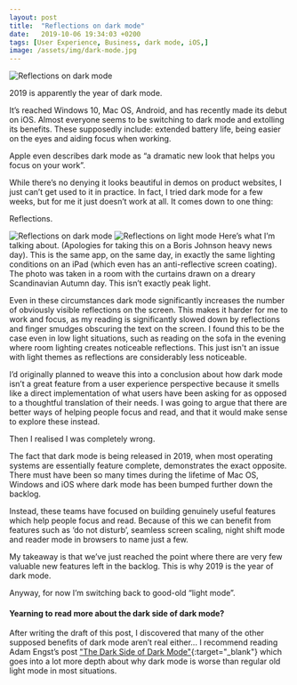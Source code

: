```yaml
---
layout: post
title:  "Reflections on dark mode"
date:   2019-10-06 19:34:03 +0200
tags: [User Experience, Business, dark mode, iOS,]
image: /assets/img/dark-mode.jpg
---
```

![Reflections on dark mode]({{site.baseurl}}/assets/img/dark-mode.jpg)

2019 is apparently the year of dark mode. 

It’s reached Windows 10, Mac OS, Android, and has recently made its debut on iOS. Almost everyone seems to be switching to dark mode and extolling its benefits. These supposedly include: extended battery life, being easier on the eyes and aiding focus when working.

Apple even describes dark mode as “a dramatic new look that helps you focus on your work”.

While there’s no denying it looks beautiful in demos on product websites, I just can’t get used to it in practice. In fact, I tried dark mode for a few weeks, but for me it just doesn’t work at all. It comes down to one thing:

Reflections.

![Reflections on dark mode]({{site.baseurl}}/assets/img/dark-mode-reflections.jpg) ![Reflections on light mode]({{site.baseurl}}/assets/img/light-mode-reflections.jpg)
Here’s what I’m talking about. (Apologies for taking this on a Boris Johnson heavy news day). This is the same app, on the same day, in exactly the same lighting conditions on an iPad (which even has an anti-reflective screen coating). The photo was taken in a room with the curtains drawn on a dreary Scandinavian Autumn day. This isn’t exactly peak light. 

Even in these circumstances dark mode significantly increases the number of obviously visible reflections on the screen. This makes it harder for me to work and focus, as my reading is significantly slowed down by reflections and finger smudges obscuring the text on the screen. I found this to be the case even in low light situations, such as reading on the sofa in the evening where room lighting creates noticeable reflections. This just isn't an issue with light themes as reflections are considerably less noticeable.

I’d originally planned to weave this into a conclusion about how dark mode isn’t a great feature from a user experience perspective because it smells like a direct implementation of what users have been asking for as opposed to a thoughtful translation of their needs. I was going to argue that there are better ways of helping people focus and read, and that it would make sense to explore these instead.

Then I realised I was completely wrong. 

The fact that dark mode is being released in 2019, when most operating systems are essentially feature complete, demonstrates the exact opposite. There must have been so many times during the lifetime of Mac OS, Windows and iOS where dark mode has been bumped further down the backlog.

Instead, these teams have focused on building genuinely useful features which help people focus and read. Because of this we can benefit from features such as ‘do not disturb’, seamless screen scaling, night shift mode and reader mode in browsers to name just a few. 

My takeaway is that we’ve just reached the point where there are very few valuable new features left in the backlog. This is why 2019 is the year of dark mode.

Anyway, for now I’m switching back to good-old “light mode”.


#### Yearning to read more about the dark side of dark mode?
After writing the draft of this post, I discovered that many of the other supposed benefits of dark mode aren’t real either... I recommend reading Adam Engst’s post ["The Dark Side of Dark Mode"](https://tidbits.com/2019/05/31/the-dark-side-of-dark-mode/){:target="_blank"} which goes into a lot more depth about why dark mode is worse than regular old light mode in most situations.
